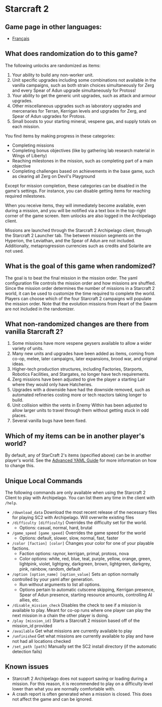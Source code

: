 # Starcraft 2

## Game page in other languages:
* [Français](/games/Starcraft%202/info/fr)

## What does randomization do to this game?

The following unlocks are randomized as items:
1. Your ability to build any non-worker unit.
2. Unit specific upgrades including some combinations not available in the vanilla campaigns, such as both strain 
choices simultaneously for Zerg and every Spear of Adun upgrade simultaneously for Protoss!
3. Your ability to get the generic unit upgrades, such as attack and armour upgrades.
4. Other miscellaneous upgrades such as laboratory upgrades and mercenaries for Terran, Kerrigan levels and upgrades 
for Zerg, and Spear of Adun upgrades for Protoss.
5. Small boosts to your starting mineral, vespene gas, and supply totals on each mission.

You find items by making progress in these categories:
* Completing missions
* Completing bonus objectives (like by gathering lab research material in Wings of Liberty)
* Reaching milestones in the mission, such as completing part of a main objective
* Completing challenges based on achievements in the base game, such as clearing all Zerg on Devil's Playground

Except for mission completion, these categories can be disabled in the game's settings. 
For instance, you can disable getting items for reaching required milestones.

When you receive items, they will immediately become available, even during a mission, and you will be
notified via a text box in the top-right corner of the game screen. 
Item unlocks are also logged in the Archipelago client.

Missions are launched through the Starcraft 2 Archipelago client, through the Starcraft 2 Launcher tab. 
The between mission segments on the Hyperion, the Leviathan, and the Spear of Adun are not included. 
Additionally, metaprogression currencies such as credits and Solarite are not used.

## What is the goal of this game when randomized?

The goal is to beat the final mission in the mission order. 
The yaml configuration file controls the mission order and how missions are shuffled. 
Since the mission order determines the number of missions in a Starcraft 2 world, it can be used to customize the time 
required to complete the world. 
Players can choose which of the four Starcraft 2 campaigns will populate the mission order. 
Note that the evolution missions from Heart of the Swarm are not included in the randomizer.

## What non-randomized changes are there from vanilla Starcraft 2?

1. Some missions have more vespene geysers available to allow a wider variety of units.
2. Many new units and upgrades have been added as items, coming from co-op, melee, later campaigns, later expansions, 
brood war, and original ideas.
3. Higher-tech production structures, including Factories, Starports, Robotics Facilities, and Stargates, no longer 
have tech requirements.
4. Zerg missions have been adjusted to give the player a starting Lair where they would only have Hatcheries.
5. Upgrades with a downside have had the downside removed, such as automated refineries costing more or tech reactors 
taking longer to build.
6. Unit collision within the vents in Enemy Within has been adjusted to allow larger units to travel through them 
without getting stuck in odd places.
7. Several vanilla bugs have been fixed.

## Which of my items can be in another player's world?

By default, any of StarCraft 2's items (specified above) can be in another player's world. 
See the [Advanced YAML Guide](/tutorial/Archipelago/advanced_settings/en) for more information on how to change this.

## Unique Local Commands

The following commands are only available when using the Starcraft 2 Client to play with Archipelago. 
You can list them any time in the client with `/help`.

* `/download_data` Download the most recent release of the necessary files for playing SC2 with Archipelago. 
Will overwrite existing files
* `/difficulty [difficulty]` Overrides the difficulty set for the world.
    * Options: casual, normal, hard, brutal
* `/game_speed [game_speed]` Overrides the game speed for the world
    * Options: default, slower, slow, normal, fast, faster
* `/color [faction] [color]` Changes your color for one of your playable factions.
    * Faction options: raynor, kerrigan, primal, protoss, nova
    * Color options: white, red, blue, teal, purple, yellow, orange, green, lightpink, violet, lightgrey, darkgreen, 
    brown, lightgreen, darkgrey, pink, rainbow, random, default
* `/option [option_name] [option_value]` Sets an option normally controlled by your yaml after generation.
    * Run without arguments to list all options.
    * Options pertain to automatic cutscene skipping, Kerrigan presence, Spear of Adun presence, starting resource 
    amounts, controlling AI allies, etc.
* `/disable_mission_check` Disables the check to see if a mission is available to play. 
Meant for co-op runs where one player can play the next mission in a chain the other player is doing.
* `/play [mission_id]` Starts a Starcraft 2 mission based off of the mission_id provided
* `/available` Get what missions are currently available to play
* `/unfinished` Get what missions are currently available to play and have not had all locations checked
* `/set_path [path]` Manually set the SC2 install directory (if the automatic detection fails)

## Known issues

- Starcraft 2 Archipelago does not support saving or loading during a mission. 
For this reason, it is recommended to play on a difficulty level lower than what you are normally comfortable with.
- A crash report is often generated when a mission is closed. 
This does not affect the game and can be ignored.
